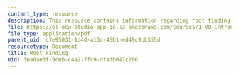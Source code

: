 ```yaml
---
content_type: resource
description: This resource contains information regarding root finding.
file: https://ol-ocw-studio-app-qa.s3.amazonaws.com/courses/1-00-introduction-to-computers-and-engineering-problem-solving-spring-2012/3ea0ae3f9cebc4a27fc9dfadb047c266_MIT1_00S12_Lec_33.pdf
file_type: application/pdf
parent_uid: cfe95031-1d4d-a15d-46b1-ed49c9bb355d
resourcetype: Document
title: Root Finding
uid: 3ea0ae3f-9ceb-c4a2-7fc9-dfadb047c266
---
```

